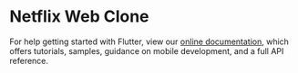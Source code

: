 # Netflix Web Clone






For help getting started with Flutter, view our
[online documentation](https://flutter.dev/docs), which offers tutorials,
samples, guidance on mobile development, and a full API reference.
